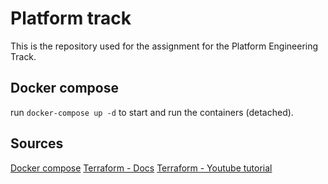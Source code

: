 # Platform track
This is the repository used for the assignment for the Platform Engineering Track.

## Docker compose
run `docker-compose up -d` to start and run the containers (detached).

## Sources
[Docker compose](https://docs.docker.com/compose/gettingstarted/)
[Terraform - Docs](https://registry.terraform.io/providers/hashicorp/azurerm/latest/docs/resources/kubernetes_cluster)
[Terraform - Youtube tutorial](https://www.youtube.com/watch?v=wPD_zdkfRw8)